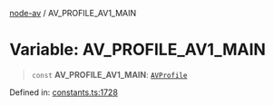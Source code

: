 [node-av](../globals.md) / AV\_PROFILE\_AV1\_MAIN

# Variable: AV\_PROFILE\_AV1\_MAIN

> `const` **AV\_PROFILE\_AV1\_MAIN**: [`AVProfile`](../type-aliases/AVProfile.md)

Defined in: [constants.ts:1728](https://github.com/seydx/av/blob/f8631fc881b394300b1479f511d55cf1c370a87f/src/constants/constants.ts#L1728)
